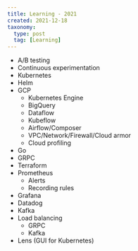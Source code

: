 ```yaml
---
title: Learning - 2021
created: 2021-12-18
taxonomy:
  type: post
  tag: [Learning]
---
```


* A/B testing
* Continuous experimentation
* Kubernetes
* Helm
* GCP
	* Kubernetes Engine
	* BigQuery
	* Dataflow
	* Kubeflow
	* Airflow/Composer
	* VPC/Network/Firewall/Cloud armor
	* Cloud profiling
* Go
* GRPC
* Terraform
* Prometheus
	* Alerts
	* Recording rules
* Grafana
* Datadog
* Kafka
* Load balancing
	* GRPC
	* Kafka
* Lens (GUI for Kubernetes)
